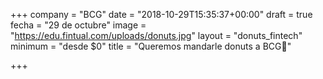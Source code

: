 +++
company = "BCG"
date = "2018-10-29T15:35:37+00:00"
draft = true
fecha = "29 de octubre"
image = "https://edu.fintual.com/uploads/donuts.jpg"
layout = "donuts_fintech"
minimum = "desde $0"
title = "Queremos mandarle donuts a BCG🍩"

+++
